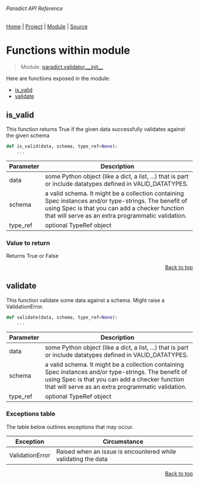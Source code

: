 ###### Paradict API Reference
[Home](/docs/api/README.md) | [Project](/README.md) | [Module](/docs/api/modules/paradict/validator/__init__/README.md) | [Source](/paradict/validator/__init__.py)

# Functions within module
> Module: [paradict.validator.\_\_init\_\_](/docs/api/modules/paradict/validator/__init__/README.md)

Here are functions exposed in the module:
- [is\_valid](#is_valid)
- [validate](#validate)

## is\_valid
This function returns True if the given data
successfully validates against the given schema

```python
def is_valid(data, schema, type_ref=None):
    ...
```

| Parameter | Description |
| --- | --- |
| data | some Python object (like a dict, a list, ...) that is part or include datatypes defined in VALID_DATATYPES. |
| schema | a valid schema. It might be a collection containing Spec instances and/or type-strings. The benefit of using Spec is that you can add a checker function that will serve as an extra programmatic validation. |
| type\_ref | optional TypeRef object |

### Value to return
Returns True or False

<p align="right"><a href="#paradict-api-reference">Back to top</a></p>

## validate
This function validate some data against a schema.
Might raise a ValidationError.

```python
def validate(data, schema, type_ref=None):
    ...
```

| Parameter | Description |
| --- | --- |
| data | some Python object (like a dict, a list, ...) that is part or include datatypes defined in VALID_DATATYPES. |
| schema | a valid schema. It might be a collection containing Spec instances and/or type-strings. The benefit of using Spec is that you can add a checker function that will serve as an extra programmatic validation. |
| type\_ref | optional TypeRef object |

### Exceptions table
The table below outlines exceptions that may occur.

| Exception | Circumstance |
| --- | --- |
| ValidationError | Raised when an issue is encountered while validating the data |

<p align="right"><a href="#paradict-api-reference">Back to top</a></p>
